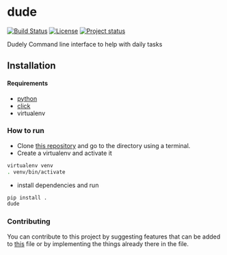 # dude
[![Build Status](https://travis-ci.org/dude-pa/dude.png)](https://travis-ci.org/dude-pa/dude)
[![License](https://img.shields.io/badge/license-MIT-blue.svg)](https://raw.githubusercontent.com/dude-pa/dude/master/LICENSE)
[![Project status](https://img.shields.io/badge/Current%20stage-initial-lightgrey.svg)](https://github.com/dude-pa/dude)

Dudely Command line interface to help with daily tasks

## Installation
#### Requirements
- [python](https://www.python.org/downloads/)
- [click](https://github.com/pallets/click)  
- virtualenv  

### How to run
- Clone [this repository](https://github.com/dude-pa/dude) and go to the directory using a terminal.  
- Create a virtualenv and activate it  
```bash
virtualenv venv  
. venv/bin/activate
```
- install dependencies and run  
```bash
pip install .  
dude
```
### Contributing
You can contribute to this project by suggesting features that can be added to [this](TODO.md) file or by implementing the things already there in the file.
